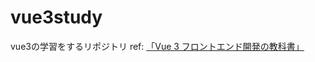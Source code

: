 # vue3study
vue3の学習をするリポジトリ
ref: [「Vue 3 フロントエンド開発の教科書」](https://gihyo.jp/dp/ebook/2022/978-4-297-13073-2)
